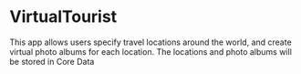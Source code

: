 # VirtualTourist

This app allows users specify travel locations around the world, and create virtual photo albums for each location. The locations and photo albums will be stored in Core Data
